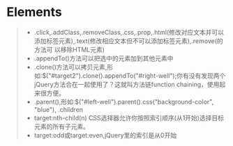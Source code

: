# Elements
> - .click,.addClass,.removeClass,.css,.prop,.html(修改对应文本并可以添加标签元素),.text(修改相应文本但不可以添加标签元素),.remove(的方法可   以移除HTML元素)
> - .appendTo()方法可以把选中的元素加到其他元素中
> - .clone()方法可以拷贝元素,形如:$("#target2").clone().appendTo("#right-well");你有没有发现两个jQuery方法合在一起使用了？这就叫方法链function chaining，使用起来很方便。
> - .parent(),形如:$("#left-well").parent().css("background-color", "blue"), .children
> - target:nth-child(n) CSS选择器允许你按照索引顺序(从1开始)选择目标元素的所有子元素。
> - target:odd或target:even,jQuery里的索引是从0开始

